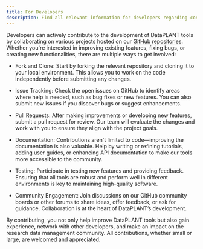 ```yaml
---
title: For Developers
description: Find all relevant information for developers regarding contributions.
---
```

Developers can actively contribute to the development of DataPLANT tools by collaborating on various projects hosted on our [GitHub repositories](https://github.com/nfdi4plants).
Whether you're interested in improving existing features, fixing bugs, or creating new functionalities, there are multiple ways to get involved:

- Fork and Clone: Start by forking the relevant repository and cloning it to your local environment.
This allows you to work on the code independently before submitting any changes.

- Issue Tracking: Check the open issues on GitHub to identify areas where help is needed, such as bug fixes or new features.
You can also submit new issues if you discover bugs or suggest enhancements.

- Pull Requests: After making improvements or developing new features, submit a pull request for review.
Our team will evaluate the changes and work with you to ensure they align with the project goals.

- Documentation: Contributions aren't limited to code—improving the documentation is also valuable.
Help by writing or refining tutorials, adding user guides, or enhancing API documentation to make our tools more accessible to the community.

- Testing: Participate in testing new features and providing feedback.
Ensuring that all tools are robust and perform well in different environments is key to maintaining high-quality software.

- Community Engagement: Join discussions on our GitHub community boards or other forums to share ideas, offer feedback, or ask for guidance.
Collaboration is at the heart of DataPLANT’s development.

By contributing, you not only help improve DataPLANT tools but also gain experience, network with other developers, and make an impact on the research data management community.
All contributions, whether small or large, are welcomed and appreciated.